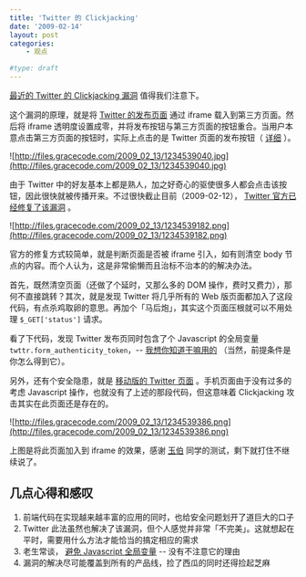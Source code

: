 ```yaml
---
title: 'Twitter 的 Clickjacking'
date: '2009-02-14'
layout: post
categories:
    - 观点

#type: draft
---
```


[最近的 Twitter 的 Clickjacking 漏洞](http://ajaxian.com/archives/if-a-button-says-dont-click-dont-twitter-being-flooded-by-clickjacking-spam) 值得我们注意下。

这个漏洞的原理，就是将  [Twitter 的发布页面](http://twitter.com/home) 通过 iframe 载入到第三方页面。然后将 iframe 透明度设置成零，并将发布按钮与第三方页面的按钮重合。当用户本意点击第三方页面的按钮时，实际上点击的是 Twitter 页面的发布按钮（ [详细](http://softwareas.com/explaining-the-dont-click-clickjacking-tweetbomb) ）。

![http://files.gracecode.com/2009_02_13/1234539040.jpg](http://files.gracecode.com/2009_02_13/1234539040.jpg)

由于 Twitter 中的好友基本上都是熟人，加之好奇心的驱使很多人都会点击该按钮，因此很快就被传播开来。不过很快截止目前（2009-02-12）， [Twitter 官方已经修复了该漏洞](http://blog.twitter.com/2009/02/clickjacking-blocked.html) 。

![http://files.gracecode.com/2009_02_13/1234539182.png](http://files.gracecode.com/2009_02_13/1234539182.png)

官方的修复方式较简单，就是判断页面是否被 iframe 引入，如有则清空 body 节点的内容。而个人认为，这是非常偷懒而且治标不治本的的解决办法。

首先，既然清空页面（还做了个延时，又那么多的 DOM 操作，费时又费力），那何不直接跳转？其次，就是发现 Twitter 将几乎所有的 Web 版页面都加入了这段代码，有点杀鸡取卵的意思。再加个「马后炮」，其实这个页面压根就可以不用处理 `$_GET['status']` 请求。

看了下代码，发现 Twitter 发布页同时包含了个 Javascript 的全局变量 `twttr.form_authenticity_token`，--  [我想你知道干嘛用的]({{site.urls}}/posts/2821/) （当然，前提条件是你怎么得到它）。

另外，还有个安全隐患，就是 [移动版的 Twitter 页面](http://m.twitter.com/home) 。手机页面由于没有过多的考虑 Javascript 操作，也就没有了上述的那段代码，但这意味着 Clickjacking 攻击其实在此页面还是存在的。

![http://files.gracecode.com/2009_02_13/1234539386.png](http://files.gracecode.com/2009_02_13/1234539386.png)

上图是将此页面加入到 iframe 的效果，感谢  [玉伯](http://lifesinger.org)  同学的测试，剩下就打住不继续说了。


## 几点心得和感叹

1. 前端代码在实现越来越丰富的应用的同时，也给安全问题划开了道巨大的口子
2. Twitter 此法虽然也解决了该漏洞，但个人感觉并非常「不完美」。这就想起在平时，需要用什么方法才能恰当的搞定相应的需求
3. 老生常谈， [避免 Javascript 全局变量]({{site.urls}}/posts/2755/)  -- 没有不注意它的理由
4. 漏洞的解决尽可能覆盖到所有的产品线，捡了西瓜的同时还得捡起芝麻

